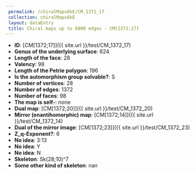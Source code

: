 ```yaml
--- 
 permalink: /chiralMaps6kE/CM_1372_17 
 collection: chiralMaps6kE
 layout: dataEntry
 title: Chiral maps up to 6000 edges - CM[1372;17]
---
```


- **ID**: [CM[1372;17]]({{ site.url }}/test/CM_1372_17)
- **Genus of the underlying surface**: 624
- **Length of the face**: 28
- **Valency**: 98
- **Length of the Petrie polygon**: 196
- **Is the automorphism group solvable?**: S
- **Number of vertices**: 28
- **Number of edges**: 1372
- **Number of faces**: 98
- **The map is self-**: none
- **Dual map**: [CM[1372;20]]({{ site.url }}/test/CM_1372_20)
- **Mirror (enantihomorphic) map**: [CM[1372;14]]({{ site.url }}/test/CM_1372_14)
- **Dual of the mirror image**: [CM[1372;23]]({{ site.url }}/test/CM_1372_23)
- **Z_q-Exponent?**: 6
- **No idea**:  3:13
- **No idea**: Y
- **No idea**: N
- **Skeleton**: Sk(28;10)^7
- **Some other kind of skeleton**: nan
